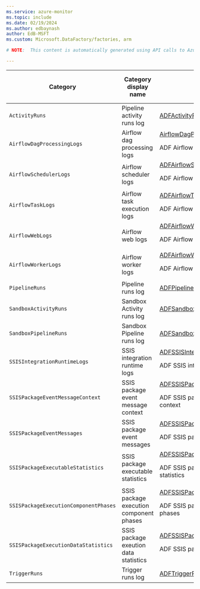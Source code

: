 ```yaml
---
ms.service: azure-monitor
ms.topic: include
ms.date: 02/19/2024
ms.author: edbaynash
author: EdB-MSFT
ms.custom: Microsoft.DataFactory/factories, arm

# NOTE:  This content is automatically generated using API calls to Azure. Any edits made on these files will be overwritten in the next run of the script. 

---
```

  
  
|Category|Category display name| Log table| [Supports basic log plan](/azure/azure-monitor/logs/basic-logs-configure?tabs=portal-1#compare-the-basic-and-analytics-log-data-plans)|[Supports ingestion-time transformation](/azure/azure-monitor/essentials/data-collection-transformations)| Example queries |Costs to export|
|---|---|---|---|---|---|---|
|`ActivityRuns` |Pipeline activity runs log |[ADFActivityRun](/azure/azure-monitor/reference/tables/adfactivityrun)|No|Yes|[Queries](../../queries/adfactivityrun.md)|No |
|`AirflowDagProcessingLogs` |Airflow dag processing logs |[AirflowDagProcessingLogs](/azure/azure-monitor/reference/tables/airflowdagprocessinglogs)<p>ADF Airflow dag processing logs|No|Yes||Yes |
|`AirflowSchedulerLogs` |Airflow scheduler logs |[ADFAirflowSchedulerLogs](/azure/azure-monitor/reference/tables/adfairflowschedulerlogs)<p>ADF Airflow scheduler logs|No|Yes||Yes |
|`AirflowTaskLogs` |Airflow task execution logs |[ADFAirflowTaskLogs](/azure/azure-monitor/reference/tables/adfairflowtasklogs)<p>ADF Airflow task logs|No|Yes||Yes |
|`AirflowWebLogs` |Airflow web logs |[ADFAirflowWebLogs](/azure/azure-monitor/reference/tables/adfairflowweblogs)<p>ADF Airflow web logs|No|Yes||Yes |
|`AirflowWorkerLogs` |Airflow worker logs |[ADFAirflowWorkerLogs](/azure/azure-monitor/reference/tables/adfairflowworkerlogs)<p>ADF Airflow worker logs|No|Yes||Yes |
|`PipelineRuns` |Pipeline runs log |[ADFPipelineRun](/azure/azure-monitor/reference/tables/adfpipelinerun)|No|Yes|[Queries](../../queries/adfpipelinerun.md)|No |
|`SandboxActivityRuns` |Sandbox Activity runs log |[ADFSandboxActivityRun](/azure/azure-monitor/reference/tables/adfsandboxactivityrun)|No|Yes||Yes |
|`SandboxPipelineRuns` |Sandbox Pipeline runs log |[ADFSandboxPipelineRun](/azure/azure-monitor/reference/tables/adfsandboxpipelinerun)|No|Yes||Yes |
|`SSISIntegrationRuntimeLogs` |SSIS integration runtime logs |[ADFSSISIntegrationRuntimeLogs](/azure/azure-monitor/reference/tables/adfssisintegrationruntimelogs)<p>ADF SSIS integration runtime logs|No|Yes||No |
|`SSISPackageEventMessageContext` |SSIS package event message context |[ADFSSISPackageEventMessageContext](/azure/azure-monitor/reference/tables/adfssispackageeventmessagecontext)<p>ADF SSIS package execution event message context|No|Yes||No |
|`SSISPackageEventMessages` |SSIS package event messages |[ADFSSISPackageEventMessages](/azure/azure-monitor/reference/tables/adfssispackageeventmessages)<p>ADF SSIS package execution event messages|No|Yes||No |
|`SSISPackageExecutableStatistics` |SSIS package executable statistics |[ADFSSISPackageExecutableStatistics](/azure/azure-monitor/reference/tables/adfssispackageexecutablestatistics)<p>ADF SSIS package execution executable statistics|No|Yes||No |
|`SSISPackageExecutionComponentPhases` |SSIS package execution component phases |[ADFSSISPackageExecutionComponentPhases](/azure/azure-monitor/reference/tables/adfssispackageexecutioncomponentphases)<p>ADF SSIS package execution component phases|No|Yes||No |
|`SSISPackageExecutionDataStatistics` |SSIS package exeution data statistics |[ADFSSISPackageExecutionDataStatistics](/azure/azure-monitor/reference/tables/adfssispackageexecutiondatastatistics)<p>ADF SSIS package execution data statistics|No|Yes||No |
|`TriggerRuns` |Trigger runs log |[ADFTriggerRun](/azure/azure-monitor/reference/tables/adftriggerrun)|No|Yes|[Queries](../../queries/adftriggerrun.md)|No |